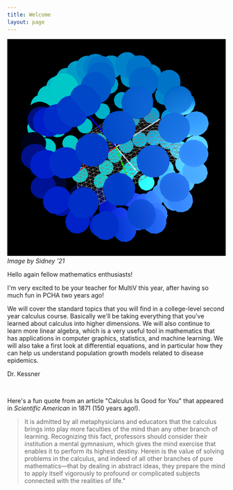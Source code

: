 ```yaml
---
title: Welcome
layout: page
---
```


![](/assets/images/sidney.png)
*Image by Sidney '21*

Hello again fellow mathematics enthusiasts!  

I'm very excited to be your teacher for MultiV this year, after having so much
fun in PCHA two years ago!

We will cover the standard topics that you will find in a college-level second
year calculus course.  Basically we'll be taking everything that you've learned
about calculus into higher dimensions.  We will also continue to learn more
linear algebra, which is a very useful tool in mathematics that has
applications in computer graphics, statistics, and machine learning.  We will
also take a first look at differential equations, and in particular how they
can help us understand population growth models related to disease epidemics.

Dr. Kessner

<br/>

Here's a fun quote from an article "Calculus Is Good for You"
that appeared in _Scientific American_ in 1871 (150 years ago!).

> It is admitted by all metaphysicians and educators that the calculus brings
> into play more faculties of the mind than any other branch of learning.
> Recognizing this fact, professors should consider their institution a mental
> gymnasium, which gives the mind exercise that enables it to perform its highest
> destiny. Herein is the value of solving problems in the calculus, and indeed of
> all other branches of pure mathematics—that by dealing in abstract ideas, they
> prepare the mind to apply itself vigorously to profound or complicated subjects
> connected with the realities of life."



